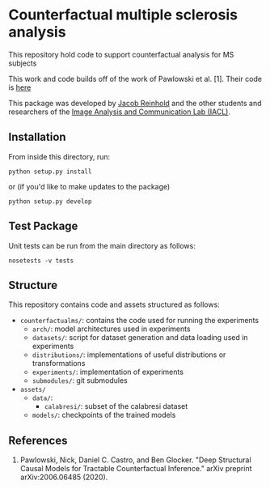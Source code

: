 Counterfactual multiple sclerosis analysis
==========================================

This repository hold code to support counterfactual analysis for MS subjects

This work and code builds off of the work of Pawlowski et al. [1]. Their code is 
[here](https://github.com/biomedia-mira/deepscm)

This package was developed by [Jacob Reinhold](https://jcreinhold.github.io) and the other students and researchers 
of the [Image Analysis and Communication Lab (IACL)](http://iacl.ece.jhu.edu/index.php/Main_Page).

Installation
------------

From inside this directory, run:

    python setup.py install

or (if you'd like to make updates to the package)

    python setup.py develop

Test Package
------------

Unit tests can be run from the main directory as follows:

    nosetests -v tests
 
Structure
---------
This repository contains code and assets structured as follows:

- `counterfactualms/`: contains the code used for running the experiments
    - `arch/`: model architectures used in experiments
    - `datasets/`: script for dataset generation and data loading used in experiments
    - `distributions/`: implementations of useful distributions or transformations
    - `experiments/`: implementation of experiments
    - `submodules/`: git submodules
- `assets/`
    - `data/`:
        - `calabresi/`: subset of the calabresi dataset
    - `models/`: checkpoints of the trained models

References
----------
  1. Pawlowski, Nick, Daniel C. Castro, and Ben Glocker. 
     "Deep Structural Causal Models for Tractable Counterfactual Inference."
     arXiv preprint arXiv:2006.06485 (2020).


